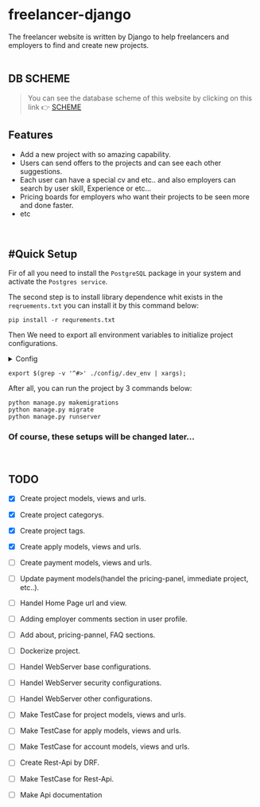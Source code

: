 # freelancer-django
The freelancer website is written by Django to help freelancers and employers to find and create new projects.
<br><br>

## DB SCHEME
  > You can see the database scheme of this website by clicking on this link :point_right:
      [SCHEME](https://drawsql.app/zanko-1/diagrams/freelancer)

## Features
  - Add a new project with so amazing capability.
  - Users can send offers to the projects and can see each other suggestions.
  - Each user can have a special cv and etc.. and also employers can search by user skill, Experience or etc...
  - Pricing boards for employers who want their projects to be seen more and done faster.
  - etc

<br>

## #Quick Setup 
  Fir of all you need to install the `PostgreSQL`  package in your system and activate the `Postgres service`.<br>

  The second step is to install library dependence whit exists in the `reqruements.txt` you can install it by this command below:
  ```
  pip install -r requrements.txt
  ```
  
  Then We need to export all environment variables to initialize project configurations.
  <details>
     <summary>Config</summary>
     <p>You can change or set DB, email, Django or etc.. configurations in /freelancer-django
/config/.dev_env file.<br><br></p>
  </details>
  
  ```
  export $(grep -v '^#>' ./config/.dev_env | xargs);
  ```
  After all, you can run the project by 3 commands below:
  ```
  python manage.py makemigrations 
  python manage.py migrate
  python manage.py runserver
  ```
  ### **Of course, these setups will be changed later...**
  <br>


## TODO

 - [x] Create project models, views and urls.
 - [x] Create project categorys.
 - [x] Create project tags.
 - [x] Create apply models, views and urls.
 - [ ] Create payment models, views and urls.
 
 - [ ] Update payment models(handel the pricing-panel, immediate project, etc..).
 - [ ] Handel Home Page url and view.
 - [ ] Adding employer comments section in user profile.
 - [ ] Add about, pricing-pannel, FAQ sections.

 - [ ] Dockerize project.
 - [ ] Handel WebServer base configurations.
 - [ ] Handel WebServer security configurations.
 - [ ] Handel WebServer other configurations. 

 - [ ] Make TestCase for project models, views and urls.
 - [ ] Make TestCase for apply models, views and urls.
 - [ ] Make TestCase for account models, views and urls.
 
 - [ ] Create Rest-Api by DRF.
 - [ ] Make TestCase for Rest-Api.
 - [ ] Make Api documentation